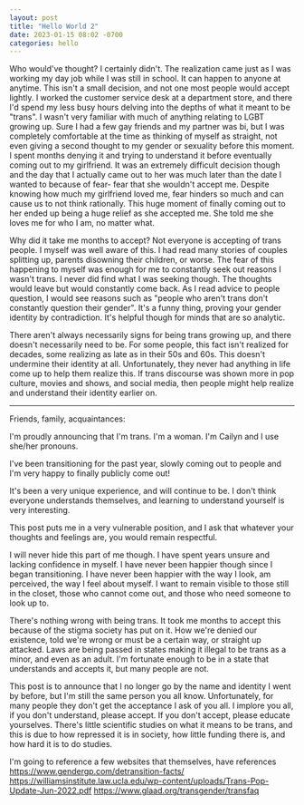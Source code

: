 ```yaml
---
layout: post
title: "Hello World 2"
date: 2023-01-15 08:02 -0700
categories: hello
---
```


Who would've thought? I certainly didn't. The realization came just as I was working my day job while I was still in school. It can happen to anyone at anytime. This isn't a small decision, and not one most people would accept lightly. I worked the customer service desk at a department store, and there I'd spend my less busy hours delving into the depths of what it meant to be "trans". I wasn't very familiar with much of anything relating to LGBT growing up. Sure I had a few gay friends and my partner was bi, but I was completely comfortable at the time as thinking of myself as straight, not even giving a second thought to my gender or sexuality before this moment. I spent months denying it and trying to understand it before eventually coming out to my girlfriend. It was an extremely difficult decision though and the day that I actually came out to her was much later than the date I wanted to because of fear- fear that she wouldn't accept me. Despite knowing how much my girlfriend loved me, fear hinders so much and can cause us to not think rationally. This huge moment of finally coming out to her ended up being a huge relief as she accepted me. She told me she loves me for who I am, no matter what.

Why did it take me months to accept? Not everyone is accepting of trans people. I myself was well aware of this. I had read many stories of couples splitting up, parents disowning their children, or worse. The fear of this happening to myself was enough for me to constantly seek out reasons I wasn't trans. I never did find what I was seeking though. The thoughts would leave but would constantly come back. As I read advice to people question, I would see reasons such as "people who aren't trans don't constantly question their gender". It's a funny thing, proving your gender identity by contradiction.
It's helpful though for minds that are so analytic.

There aren't always necessarily signs for being trans growing up, and there doesn't necessarily need to be. For some people, this fact isn't realized for decades, some realizing as late as in their 50s and 60s. This doesn't undermine their identity at all. Unfortunately, they never had anything in life come up to help them realize this. If trans discourse was shown more in pop culture, movies and shows, and social media, then people might help realize and understand their identity earlier on.

<!-- ~3% of people detransition. Of this 90% of people that detransition do so because of societal pressure -->

---

<!-- Not everyone expects to write a post like this. I definitely did not, and believe me, this took me months to accept- I went through all 5 stages of grief before even coming to Amanda about this. -->

Friends, family, acquaintances:

I'm proudly announcing that I'm trans. I'm a woman. I'm Cailyn and I use she/her pronouns.

I've been transitioning for the past year, slowly coming out to people and I'm very happy to finally publicly come out!

It's been a very unique experience, and will continue to be. I don't think everyone understands themselves, and learning to understand yourself is very interesting.

This post puts me in a very vulnerable position, and I ask that whatever your thoughts and feelings are, you would remain respectful.

I will never hide this part of me though. I have spent years unsure and lacking confidence in myself. I have never been happier though since I began transitioning. I have never been happier with the way I look, am perceived, the way I feel about myself. I want to remain visible to those still in the closet, those who cannot come out, and those who need someone to look up to.

There's nothing wrong with being trans. It took me months to accept this because of the stigma society has put on it. How we're denied our existence, told we're wrong or must be a certain way, or straight up attacked. Laws are being passed in states making it illegal to be trans as a minor, and even as an adult. I'm fortunate enough to be in a state that understands and accepts it, but many people are not.

This post is to announce that I no longer go by the name and identity I went by before, but I'm still the same person you all know. Unfortunately, for many people they don't get the acceptance I ask of you all. I implore you all, if you don't understand, please accept. If you don't accept, please educate yourselves. There's little scientific studies on what it means to be trans, and this is due to how repressed it is in society, how little funding there is, and how hard it is to do studies.

I'm going to reference a few websites that themselves, have references
https://www.gendergp.com/detransition-facts/
https://williamsinstitute.law.ucla.edu/wp-content/uploads/Trans-Pop-Update-Jun-2022.pdf
https://www.glaad.org/transgender/transfaq
